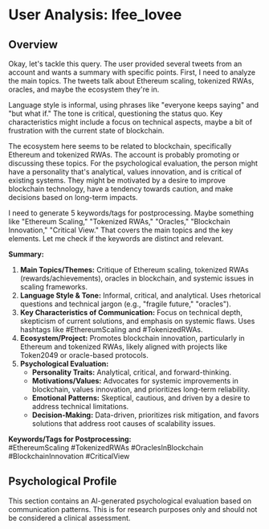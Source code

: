 # User Analysis: Ifee_lovee

## Overview

<think>
Okay, let's tackle this query. The user provided several tweets from an account and wants a summary with specific points. First, I need to analyze the main topics. The tweets talk about Ethereum scaling, tokenized RWAs, oracles, and maybe the ecosystem they're in.

Language style is informal, using phrases like "everyone keeps saying" and "but what if." The tone is critical, questioning the status quo. Key characteristics might include a focus on technical aspects, maybe a bit of frustration with the current state of blockchain.

The ecosystem here seems to be related to blockchain, specifically Ethereum and tokenized RWAs. The account is probably promoting or discussing these topics. For the psychological evaluation, the person might have a personality that's analytical, values innovation, and is critical of existing systems. They might be motivated by a desire to improve blockchain technology, have a tendency towards caution, and make decisions based on long-term impacts.

I need to generate 5 keywords/tags for postprocessing. Maybe something like "Ethereum Scaling," "Tokenized RWAs," "Oracles," "Blockchain Innovation," "Critical View." That covers the main topics and the key elements. Let me check if the keywords are distinct and relevant.
</think>

**Summary:**  
1. **Main Topics/Themes:** Critique of Ethereum scaling, tokenized RWAs (rewards/achievements), oracles in blockchain, and systemic issues in scaling frameworks.  
2. **Language Style & Tone:** Informal, critical, and analytical. Uses rhetorical questions and technical jargon (e.g., "fragile future," "oracles").  
3. **Key Characteristics of Communication:** Focus on technical depth, skepticism of current solutions, and emphasis on systemic flaws. Uses hashtags like #EthereumScaling and #TokenizedRWAs.  
4. **Ecosystem/Project:** Promotes blockchain innovation, particularly in Ethereum and tokenized RWAs, likely aligned with projects like Token2049 or oracle-based protocols.  
5. **Psychological Evaluation:**  
   - **Personality Traits:** Analytical, critical, and forward-thinking.  
   - **Motivations/Values:** Advocates for systemic improvements in blockchain, values innovation, and prioritizes long-term reliability.  
   - **Emotional Patterns:** Skeptical, cautious, and driven by a desire to address technical limitations.  
   - **Decision-Making:** Data-driven, prioritizes risk mitigation, and favors solutions that address root causes of scalability issues.  

**Keywords/Tags for Postprocessing:**  
#EthereumScaling #TokenizedRWAs #OraclesInBlockchain #BlockchainInnovation #CriticalView

## Psychological Profile

This section contains an AI-generated psychological evaluation based on communication patterns. This is for research purposes only and should not be considered a clinical assessment.